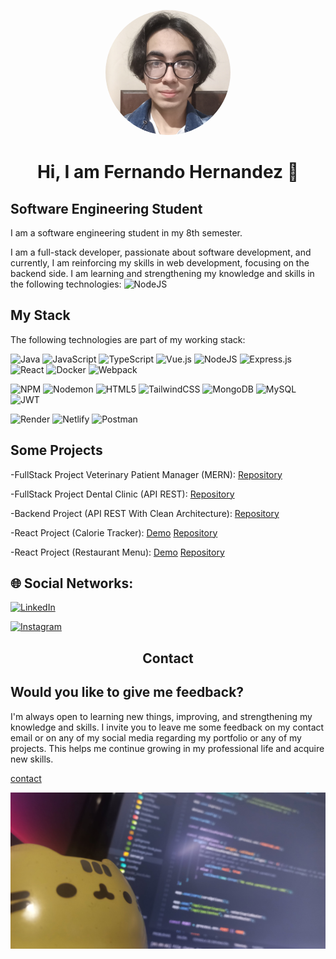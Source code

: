 <p align="center">
  <img src="/public/perfil.png" alt="fernando profile picture" width="200" style="border-radius: 150px;"/>
</p>
<h1 align="center"> Hi, I am Fernando Hernandez 👋 </h1>

## Software Engineering Student
I am a software engineering student in my 8th semester.

I am a full-stack developer, passionate about software development, and currently, I am reinforcing my skills in web development, focusing on the backend side. I am learning and strengthening my knowledge and skills in the following technologies: ![NodeJS](https://img.shields.io/badge/node.js-6DA55F?style=for-the-badge&logo=node.js&logoColor=white) 



## My Stack
The following technologies are part of my working stack:

![Java](https://img.shields.io/badge/java-%23ED8B00.svg?style=for-the-badge&logo=openjdk&logoColor=white) ![JavaScript](https://img.shields.io/badge/javascript-%23323330.svg?style=for-the-badge&logo=javascript&logoColor=%23F7DF1E) ![TypeScript](https://img.shields.io/badge/typescript-%23007ACC.svg?style=for-the-badge&logo=typescript&logoColor=white) ![Vue.js](https://img.shields.io/badge/vue.js-%2335495e.svg?style=for-the-badge&logo=vuedotjs&logoColor=%234FC08D) ![NodeJS](https://img.shields.io/badge/node.js-6DA55F?style=for-the-badge&logo=node.js&logoColor=white) ![Express.js](https://img.shields.io/badge/express.js-%23404d59.svg?style=for-the-badge&logo=express&logoColor=%2361DAFB) ![React](https://img.shields.io/badge/react-%2320232a.svg?style=for-the-badge&logo=react&logoColor=%2361DAFB) ![Docker](https://img.shields.io/badge/docker-%230db7ed.svg?style=for-the-badge&logo=docker&logoColor=white) ![Webpack](https://img.shields.io/badge/webpack-%238DD6F9.svg?style=for-the-badge&logo=webpack&logoColor=black)


![NPM](https://img.shields.io/badge/NPM-%23CB3837.svg?style=for-the-badge&logo=npm&logoColor=white) ![Nodemon](https://img.shields.io/badge/NODEMON-%23323330.svg?style=for-the-badge&logo=nodemon&logoColor=%BBDEAD) ![HTML5](https://img.shields.io/badge/html5-%23E34F26.svg?style=for-the-badge&logo=html5&logoColor=white) ![TailwindCSS](https://img.shields.io/badge/tailwindcss-%2338B2AC.svg?style=for-the-badge&logo=tailwind-css&logoColor=white) ![MongoDB](https://img.shields.io/badge/MongoDB-%234ea94b.svg?style=for-the-badge&logo=mongodb&logoColor=white) ![MySQL](https://img.shields.io/badge/mysql-%2300000f.svg?style=for-the-badge&logo=mysql&logoColor=white) ![JWT](https://img.shields.io/badge/JWT-black?style=for-the-badge&logo=JSON%20web%20tokens)

![Render](https://img.shields.io/badge/Render-%46E3B7.svg?style=for-the-badge&logo=render&logoColor=white) ![Netlify](https://img.shields.io/badge/netlify-%23000000.svg?style=for-the-badge&logo=netlify&logoColor=#00C7B7)  ![Postman](https://img.shields.io/badge/Postman-FF6C37?style=for-the-badge&logo=postman&logoColor=white)

## Some Projects
-FullStack Project Veterinary Patient Manager (MERN): [Repository](https://github.com/josefer09/FullStack_Veterinaria.git)

-FullStack Project Dental Clinic (API REST): [Repository](https://github.com/josefer09/consultorio_dental.git)

-Backend Project (API REST With Clean Architecture): [Repository](https://github.com/josefer09/REST_API_CleanArchitecture.git)

-React Project (Calorie Tracker): [Demo](https://harmonious-mochi-831d67.netlify.app/) [Repository](https://github.com/josefer09/calorie_tracker.git)

-React Project (Restaurant Menu): [Demo](https://poetic-heliotrope-3fae31.netlify.app/) [Repository]()



## 🌐 Social Networks:
[![LinkedIn](https://img.shields.io/badge/LinkedIn-%230077B5.svg?logo=linkedin&logoColor=white)](https://www.linkedin.com/in/jos%C3%A9-fernando-hernandez-angulo-7862882b9/)

[![Instagram](https://img.shields.io/badge/Instagram-%23E4405F.svg?logo=Instagram&logoColor=white)](https://instagram.com/_ophion)


<h2 align="center">Contact</h2>

## Would you like to give me feedback?

I'm always open to learning new things, improving, and strengthening my knowledge and skills. I invite you to leave me some feedback on my contact email or on any of my social media regarding my portfolio or any of my projects. This helps me continue growing in my professional life and acquire new skills.


[contact](https://www.linkedin.com/in/jos%C3%A9-fernando-hernandez-angulo-7862882b9/)

<p align="center">
  <img src="/public/portada.jpg" alt="banner" height="250" width="600""/>
</p>
